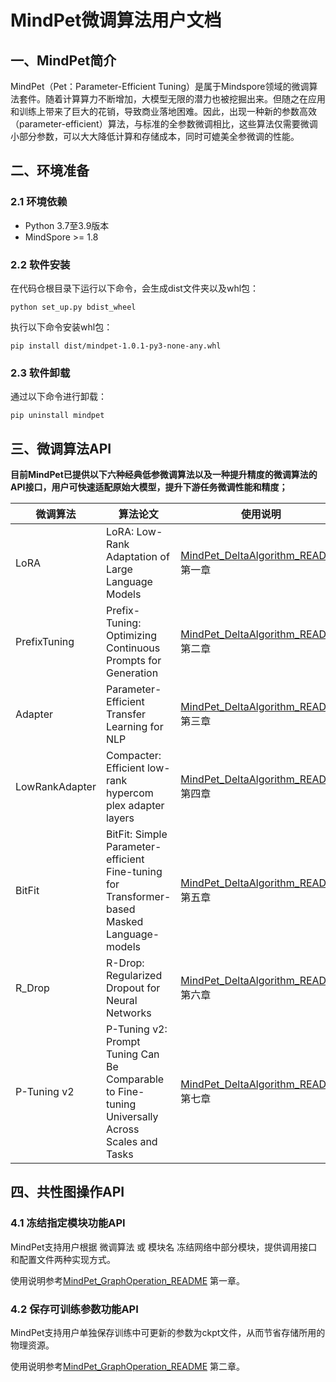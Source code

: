# MindPet微调算法用户文档



## 一、MindPet简介

MindPet（Pet：Parameter-Efficient Tuning）是属于Mindspore领域的微调算法套件。随着计算算力不断增加，大模型无限的潜力也被挖掘出来。但随之在应用和训练上带来了巨大的花销，导致商业落地困难。因此，出现一种新的参数高效（parameter-efficient）算法，与标准的全参数微调相比，这些算法仅需要微调小部分参数，可以大大降低计算和存储成本，同时可媲美全参微调的性能。


## 二、环境准备

### 2.1 环境依赖

- Python 3.7至3.9版本
- MindSpore >= 1.8



### 2.2 软件安装

在代码仓根目录下运行以下命令，会生成dist文件夹以及whl包：

```shell
python set_up.py bdist_wheel
```

执行以下命令安装whl包：
```shell
pip install dist/mindpet-1.0.1-py3-none-any.whl
```


### 2.3 软件卸载

通过以下命令进行卸载：
```shell
pip uninstall mindpet
```



## 三、微调算法API

**目前MindPet已提供以下六种经典低参微调算法以及一种提升精度的微调算法的API接口，用户可快速适配原始大模型，提升下游任务微调性能和精度；**

| 微调算法           | 算法论文                                                    | 使用说明                                                            |
|----------------| ----------------------------------------------------------- |-----------------------------------------------------------------|
| LoRA           | LoRA: Low-Rank Adaptation of Large Language Models          | [MindPet_DeltaAlgorithm_README](doc/MindPet_DeltaAlgorithm_README.md) 第一章 |
| PrefixTuning   | Prefix-Tuning: Optimizing Continuous Prompts for Generation | [MindPet_DeltaAlgorithm_README](doc/MindPet_DeltaAlgorithm_README.md) 第二章 |
| Adapter        | Parameter-Efficient Transfer Learning for NLP               | [MindPet_DeltaAlgorithm_README](doc/MindPet_DeltaAlgorithm_README.md) 第三章 |
| LowRankAdapter | Compacter: Efficient low-rank hypercom plex adapter layers  | [MindPet_DeltaAlgorithm_README](doc/MindPet_DeltaAlgorithm_README.md) 第四章 |
| BitFit         | BitFit: Simple Parameter-efficient Fine-tuning for Transformer-based Masked Language-models | [MindPet_DeltaAlgorithm_README](doc/MindPet_DeltaAlgorithm_README.md) 第五章 |
| R_Drop         | R-Drop: Regularized Dropout for Neural Networks | [MindPet_DeltaAlgorithm_README](doc/MindPet_DeltaAlgorithm_README.md) 第六章 |
| P-Tuning v2    | P-Tuning v2: Prompt Tuning Can Be Comparable to Fine-tuning Universally Across Scales and Tasks | [MindPet_DeltaAlgorithm_README](doc/MindPet_DeltaAlgorithm_README.md) 第七章 |



## 四、共性图操作API

### 4.1 冻结指定模块功能API

MindPet支持用户根据 微调算法 或 模块名 冻结网络中部分模块，提供调用接口和配置文件两种实现方式。

使用说明参考[MindPet_GraphOperation_README](doc/MindPet_GraphOperation_README.md) 第一章。



### 4.2 保存可训练参数功能API

MindPet支持用户单独保存训练中可更新的参数为ckpt文件，从而节省存储所用的物理资源。

使用说明参考[MindPet_GraphOperation_README](doc/MindPet_GraphOperation_README.md) 第二章。
